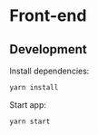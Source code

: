 # Front-end

## Development

Install dependencies:

```sh
yarn install
```

Start app:

```sh
yarn start
```
